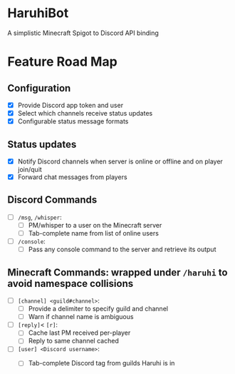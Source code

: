 # HaruhiBot
A simplistic Minecraft Spigot to Discord API binding

# Feature Road Map
## Configuration
- [x] Provide Discord app token and user
- [x] Select which channels receive status updates
- [x] Configurable status message formats

## Status updates
- [x] Notify Discord channels when server is online or offline and on player join/quit
- [x] Forward chat messages from players

## Discord Commands
- [ ] `/msg`, `/whisper`:
    - [ ] PM/whisper to a user on the Minecraft server
    - [ ] Tab-complete name from list of online users
- [ ] `/console`:
    - [ ] Pass any console command to the server and retrieve its output

## Minecraft Commands: wrapped under `/haruhi` to avoid namespace collisions
- [ ] `[channel] <guild#channel>`:
    - [ ] Provide a delimiter to specify guild and channel
    - [ ] Warn if channel name is ambiguous
- [ ] `[reply]`< `[r]`:
    - [ ] Cache last PM received per-player
    - [ ] Reply to same channel cached
- [ ] `[user] <Discord username>`:
    - [ ] Tab-complete Discord tag from guilds Haruhi is in


